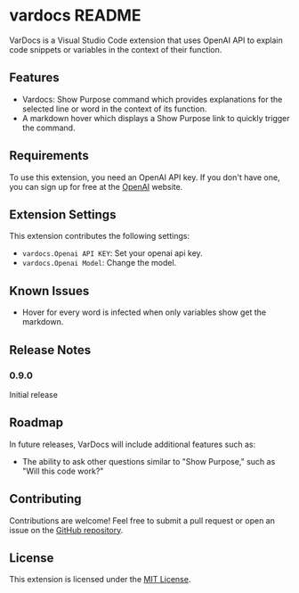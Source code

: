 # vardocs README

VarDocs is a Visual Studio Code extension that uses OpenAI API to explain code snippets or variables in the context of their function.

## Features

- Vardocs: Show Purpose command which provides explanations for the selected line or word in the context of its function.
- A markdown hover which displays a Show Purpose link to quickly trigger the command.

## Requirements

To use this extension, you need an OpenAI API key. If you don't have one, you can sign up for free at the [OpenAI](https://platform.openai.com/account/api-keys) website.

## Extension Settings

This extension contributes the following settings:

- `vardocs.Openai API KEY`: Set your openai api key.
- `vardocs.Openai Model`: Change the model.

## Known Issues

- Hover for every word is infected when only variables show get the markdown.

## Release Notes

### 0.9.0

Initial release

## Roadmap

In future releases, VarDocs will include additional features such as:

- The ability to ask other questions similar to "Show Purpose," such as "Will this code work?"

## Contributing

Contributions are welcome! Feel free to submit a pull request or open an issue on the [GitHub repository](https://github.com/RtiM0/vardocs).

## License

This extension is licensed under the [MIT License](/LICENSE.md).
